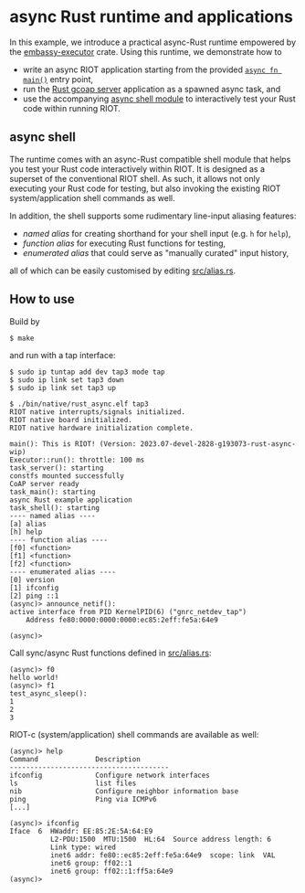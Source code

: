 async Rust runtime and applications
===================================

In this example, we introduce a practical async-Rust runtime empowered by the [embassy-executor](https://github.com/embassy-rs/embassy/tree/main/embassy-executor) crate.  Using this runtime, we demonstrate how to

- write an async RIOT application starting from the provided [`async fn main()`](src/lib.rs) entry point,
- run the [Rust gcoap server](../rust-gcoap) application as a spawned async task, and
- use the accompanying [async shell module](src/shell.rs) to interactively test your Rust code within running RIOT.

async shell
-----------

The runtime comes with an async-Rust compatible shell module that helps you test your Rust code interactively within RIOT.  It is designed as a superset of the conventional RIOT shell.  As such, it allows not only executing your Rust code for testing, but also invoking the existing RIOT system/application shell commands as well.

In addition, the shell supports some rudimentary line-input aliasing features:

- *named alias* for creating shorthand for your shell input (e.g. `h` for `help`),
- *function alias* for executing Rust functions for testing,
- *enumerated alias* that could serve as "manually curated" input history,

all of which can be easily customised by editing [src/alias.rs](src/alias.rs).

How to use
----------

Build by

```
$ make
```

and run with a tap interface:

```
$ sudo ip tuntap add dev tap3 mode tap
$ sudo ip link set tap3 down
$ sudo ip link set tap3 up
```

```
$ ./bin/native/rust_async.elf tap3
RIOT native interrupts/signals initialized.
RIOT native board initialized.
RIOT native hardware initialization complete.

main(): This is RIOT! (Version: 2023.07-devel-2828-g193073-rust-async-wip)
Executor::run(): throttle: 100 ms
task_server(): starting
constfs mounted successfully
CoAP server ready
task_main(): starting
async Rust example application
task_shell(): starting
---- named alias ----
[a] alias
[h] help
---- function alias ----
[f0] <function>
[f1] <function>
[f2] <function>
---- enumerated alias ----
[0] version
[1] ifconfig
[2] ping ::1
(async)> announce_netif():
active interface from PID KernelPID(6) ("gnrc_netdev_tap")
    Address fe80:0000:0000:0000:ec85:2eff:fe5a:64e9

(async)>
```

Call sync/async Rust functions defined in [src/alias.rs](src/alias.rs):

```
(async)> f0
hello world!
(async)> f1
test_async_sleep():
1
2
3
```

RIOT-c (system/application) shell commands are available as well:

```
(async)> help
Command              Description
---------------------------------------
ifconfig             Configure network interfaces
ls                   list files
nib                  Configure neighbor information base
ping                 Ping via ICMPv6
[...]
```

```
(async)> ifconfig
Iface  6  HWaddr: EE:85:2E:5A:64:E9
          L2-PDU:1500  MTU:1500  HL:64  Source address length: 6
          Link type: wired
          inet6 addr: fe80::ec85:2eff:fe5a:64e9  scope: link  VAL
          inet6 group: ff02::1
          inet6 group: ff02::1:ff5a:64e9
(async)>
```
